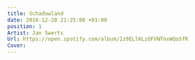 ```yaml
---
title: Schaduwland
date: 2016-12-28 21:25:00 +01:00
position: 1
Artist: Jan Swerts
Url: https://open.spotify.com/album/2z9ELlKLzOFVNTnxWQoSfR
Cover: 
---
```


